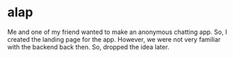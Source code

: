 # alap

Me and one of my friend wanted to make an anonymous chatting app. So, I created the landing page for the app. However, we were not very familiar with the backend back then. So, dropped the idea later.
